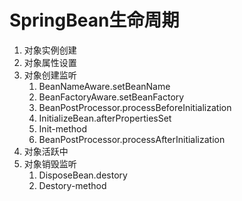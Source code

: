 # SpringBean生命周期

1. 对象实例创建
2. 对象属性设置
3. 对象创建监听
   1. BeanNameAware.setBeanName
   2. BeanFactoryAware.setBeanFactory
   3. BeanPostProcessor.processBeforeInitialization
   4. InitializeBean.afterPropertiesSet
   5. Init-method
   6. BeanPostProcessor.processAfterInitialization
4. 对象活跃中
5. 对象销毁监听
   1. DisposeBean.destory
   2. Destory-method